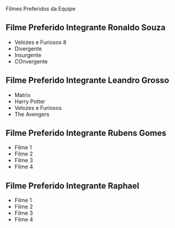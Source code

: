 Filmes Preferidos da Equipe

## Filme Preferido Integrante Ronaldo Souza 

* Velozes e Furiosos 8
* Divergente
* Insurgente
* COnvergente


## Filme Preferido Integrante Leandro Grosso

* Matrix
* Harry Potter
* Velozes e Furiosos
* The Avengers


## Filme Preferido Integrante Rubens Gomes

* Filme 1
* Filme 2
* Filme 3
* Filme 4


## Filme Preferido Integrante Raphael

* Filme 1
* Filme 2
* Filme 3
* Filme 4
